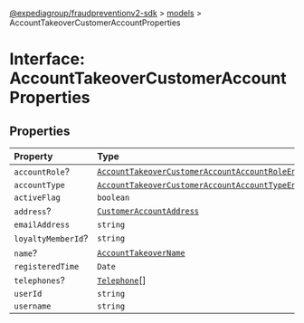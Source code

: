 [@expediagroup/fraudpreventionv2-sdk](../../index.md) > [models](../index.md) > AccountTakeoverCustomerAccountProperties

# Interface: AccountTakeoverCustomerAccountProperties

## Properties

| Property           | Type                                                                                                                           |
| :----------------- | :----------------------------------------------------------------------------------------------------------------------------- |
| `accountRole`?     | [`AccountTakeoverCustomerAccountAccountRoleEnum`](../type-aliases/type-alias.AccountTakeoverCustomerAccountAccountRoleEnum.md) |
| `accountType`      | [`AccountTakeoverCustomerAccountAccountTypeEnum`](../type-aliases/type-alias.AccountTakeoverCustomerAccountAccountTypeEnum.md) |
| `activeFlag`       | `boolean`                                                                                                                      |
| `address`?         | [`CustomerAccountAddress`](../classes/class.CustomerAccountAddress.md)                                                         |
| `emailAddress`     | `string`                                                                                                                       |
| `loyaltyMemberId`? | `string`                                                                                                                       |
| `name`?            | [`AccountTakeoverName`](../classes/class.AccountTakeoverName.md)                                                               |
| `registeredTime`   | `Date`                                                                                                                         |
| `telephones`?      | [`Telephone`](../classes/class.Telephone.md)[]                                                                                 |
| `userId`           | `string`                                                                                                                       |
| `username`         | `string`                                                                                                                       |

